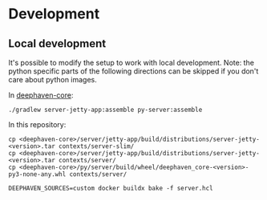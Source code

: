 # Development

## Local development

It's possible to modify the setup to work with local development. Note: the python specific parts of the following directions can be skipped if you don't care about python images.


In [deephaven-core](https://github.com/deephaven/deephaven-core):

```shell
./gradlew server-jetty-app:assemble py-server:assemble
```

In this repository:

```shell
cp <deephaven-core>/server/jetty-app/build/distributions/server-jetty-<version>.tar contexts/server-slim/
cp <deephaven-core>/server/jetty-app/build/distributions/server-jetty-<version>.tar contexts/server/
cp <deephaven-core>/py/server/build/wheel/deephaven_core-<version>-py3-none-any.whl contexts/server/
```

```shell
DEEPHAVEN_SOURCES=custom docker buildx bake -f server.hcl
```
